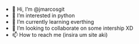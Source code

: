 - 👋 Hi, I’m @jmarcosgit
- 👀 I’m interested in python
- 🌱 I’m currently learning everthing
- 💞️ I’m looking to collaborate on some intership XD
- 📫 How to reach me (insira um site aki)
